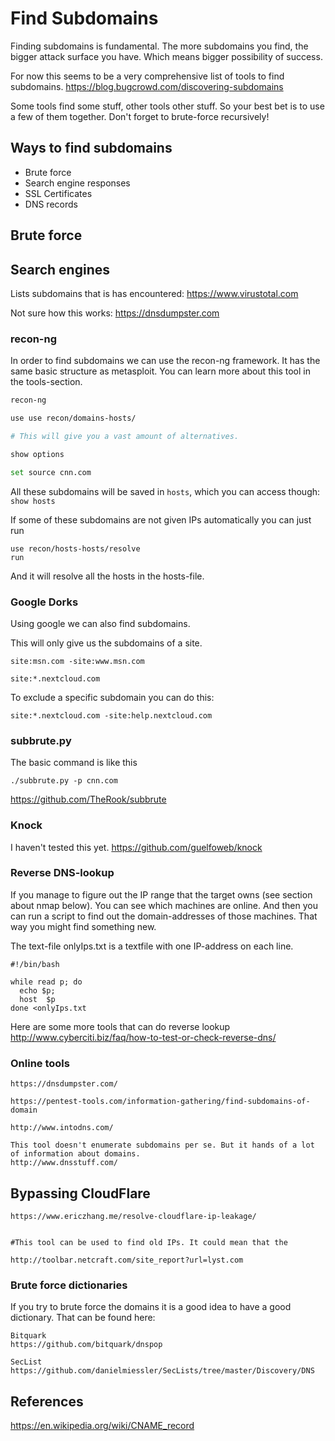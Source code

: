# Find Subdomains


Finding subdomains is fundamental. The more subdomains you find, the bigger attack surface you have. Which means bigger possibility of success.

For now this seems to be a very comprehensive list of tools to find subdomains.
https://blog.bugcrowd.com/discovering-subdomains

Some tools find some stuff, other tools other stuff. So your best bet is to use a few of them together. Don't forget to brute-force recursively!

## Ways to find subdomains


- Brute force
- Search engine responses
- SSL Certificates
- DNS records




## Brute force



## Search engines

Lists subdomains that is has encountered:
https://www.virustotal.com

Not sure how this works:
https://dnsdumpster.com 




### recon-ng

In order to find subdomains we can use the recon-ng framework. It has the same basic structure as metasploit. You can learn more about this tool in the tools-section.

```bash
recon-ng

use use recon/domains-hosts/

# This will give you a vast amount of alternatives.

show options

set source cnn.com
```


All these subdomains will be saved in `hosts`, which you can access though: `show hosts`

If some of these subdomains are not given IPs automatically you can just run

```
use recon/hosts-hosts/resolve
run
```

And it will resolve all the hosts in the hosts-file. 


### Google Dorks

Using google we can also find subdomains.

This will only give us the subdomains of a site.

`site:msn.com -site:www.msn.com`

`site:*.nextcloud.com`

To exclude a specific subdomain you can do this:

`site:*.nextcloud.com -site:help.nextcloud.com`

### subbrute.py

The basic command is like this

`./subbrute.py -p cnn.com`

https://github.com/TheRook/subbrute

### Knock

I haven't tested this yet.
https://github.com/guelfoweb/knock


### Reverse DNS-lookup

If you manage to figure out the IP range that the target owns (see section about nmap below). You can see which machines are online. And then you can run a script to find out the domain-addresses of those machines. That way you might find something new.

The text-file onlyIps.txt is a textfile with one IP-address on each line.

```
#!/bin/bash

while read p; do
  echo $p;
  host  $p
done <onlyIps.txt
```

Here are some more tools that can do reverse lookup
http://www.cyberciti.biz/faq/how-to-test-or-check-reverse-dns/


### Online tools



```
https://dnsdumpster.com/

https://pentest-tools.com/information-gathering/find-subdomains-of-domain

http://www.intodns.com/

This tool doesn't enumerate subdomains per se. But it hands of a lot of information about domains.
http://www.dnsstuff.com/
```

## Bypassing CloudFlare

```
https://www.ericzhang.me/resolve-cloudflare-ip-leakage/


#This tool can be used to find old IPs. It could mean that the 

http://toolbar.netcraft.com/site_report?url=lyst.com
```


### Brute force dictionaries

If you try to brute force the domains it is a good idea to have a good dictionary. That can be found here:

```
Bitquark
https://github.com/bitquark/dnspop

SecList
https://github.com/danielmiessler/SecLists/tree/master/Discovery/DNS
```

## References
https://en.wikipedia.org/wiki/CNAME_record
